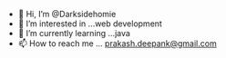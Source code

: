 - 👋 Hi, I’m @Darksidehomie
- 👀 I’m interested in ...web development
- 🌱 I’m currently learning ...java
- 📫 How to reach me ... prakash.deepank@gmail.com
